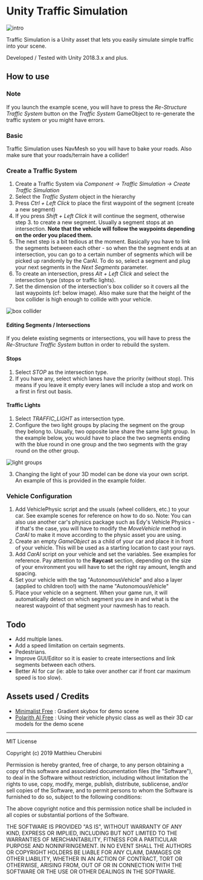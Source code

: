 # Unity Traffic Simulation
![intro](img/traffic-sim.gif)

Traffic Simulation is a Unity asset that lets you easily simulate simple traffic into your scene.


Developed / Tested with Unity 2018.3.x and plus.

## How to use
### Note
If you launch the example scene, you will have to press the *Re-Structure Traffic System* button on the *Traffic System* GameObject to re-generate the traffic system or you might have errors.

### Basic
Traffic Simulation uses NavMesh so you will have to bake your roads. Also make sure that your roads/terrain have a collider!

### Create a Traffic System
1. Create a Traffic System via *Component -> Traffic Simulation -> Create Traffic Simulation*
2. Select the *Traffic System* object in the hierarchy
3. Press *Ctrl + Left Click* to place the first waypoint of the segment (create a new segment)
4. If you press *Shift + Left Click* it will continue the segment, otherwise step 3. to create a new segment. Usually a segment stops at an intersection. **Note that the vehicle will follow the waypoints depending on the order you placed them.**
5. The next step is a bit tedious at the moment. Basically you have to link the segments between each other - so when the the segment ends at an intersection, you can go to a certain number of segments which will be picked up randomly by the CarAI. To do so, select a segment and plug your next segments in the *Next Segments* parameter.
6. To create an intersection, press *Alt + Left Click* and select the intersection type (stops or traffic lights).
7. Set the dimension of the intersection's box collider so it covers all the last waypoints (cf: below image). Also make sure that the height of the box collider is high enough to collide with your vehicle.


![box collider](img/intersection-box-collider.JPG)


#### Editing Segments / Intersections
If you delete existing segments or intersections, you will have to press the *Re-Structure Traffic System* button in order to rebuild the system.

#### Stops
1. Select *STOP* as the intersection type.
2. If you have any, select which lanes have the priority (without stop). This means if you leave it empty every lanes will include a stop and work on a first in first out basis.

#### Traffic Lights
1. Select *TRAFFIC_LIGHT* as intersection type.
2. Configure the two light groups by placing the segment on the group they belong to. Usually, two opposite lane share the same light group. In the example below, you would have to place the two segments ending with the blue round in one group and the two segments with the gray round on the other group.


![light groups](img/light-groups.jpg)


3. Changing the light of your 3D model can be done via your own script. An example of this is provided in the example folder.

### Vehicle Configuration
1. Add VehiclePhysic script and the usuals (wheel colliders, etc.) to your car. See example scenes for reference on how to do so. Note: You can also use another car's physics package such as Edy's Vehicle Physics - if that's the case, you will have to modify the *MoveVehicle* method in *CarAI* to make it move according to the physic asset you are using.
2. Create an empty *GameObject* as a child of your car and place it in front of your vehicle. This will be used as a starting location to cast your rays.
3. Add *CarAI* script on your vehicle and set the variables. See examples for reference. Pay attention to the **Raycast** section, depending on the size of your environment you will have to set the right ray amount, length and spacing.
4. Set your vehicle with the tag "AutonomousVehicle" and also a layer (applied to children too!) with the name "AutonomousVehicle"
5. Place your vehicle on a segment. When your game run, it will automatically detect on which segment you are in and what is the nearest waypoint of that segment your navmesh has to reach.

## Todo
- Add multiple lanes.
- Add a speed limitation on certain segments.
- Pedestrians.
- Improve GUI/Editor so it is easier to create intersections and link segments between each others.
- Better AI for car (ie: able to take over another car if front car maximum speed is too slow).

## Assets used / Credits
- [Minimalist Free](https://assetstore.unity.com/packages/vfx/shaders/minimalist-free-lowpoly-flat-gradient-shader-96148)  : Gradient skybox for demo scene
- [Polarith AI Free](https://assetstore.unity.com/packages/tools/ai/polarith-ai-free-movement-steering-92029) : Using their vehicle physic class as well as their 3D car models for the demo scene

---

MIT License

Copyright (c) 2019 Matthieu Cherubini

Permission is hereby granted, free of charge, to any person obtaining a copy of this software and associated documentation files (the "Software"), to deal in the Software without restriction, including without limitation the rights to use, copy, modify, merge, publish, distribute, sublicense, and/or sell copies of the Software, and to permit persons to whom the Software is furnished to do so, subject to the following conditions:

The above copyright notice and this permission notice shall be included in all copies or substantial portions of the Software.

THE SOFTWARE IS PROVIDED "AS IS", WITHOUT WARRANTY OF ANY KIND, EXPRESS OR IMPLIED, INCLUDING BUT NOT LIMITED TO THE WARRANTIES OF MERCHANTABILITY, FITNESS FOR A PARTICULAR PURPOSE AND NONINFRINGEMENT. IN NO EVENT SHALL THE AUTHORS OR COPYRIGHT HOLDERS BE LIABLE FOR ANY CLAIM, DAMAGES OR OTHER LIABILITY, WHETHER IN AN ACTION OF CONTRACT, TORT OR OTHERWISE, ARISING FROM, OUT OF OR IN CONNECTION WITH THE SOFTWARE OR THE USE OR OTHER DEALINGS IN THE SOFTWARE.